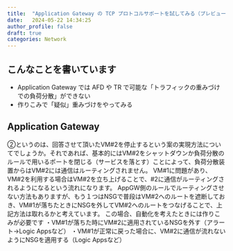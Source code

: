 ```yaml
---
title:  "Application Gateway の TCP プロトコルサポートを試してみる（プレビュー）"
date:   2024-05-22 14:34:25
author_profile: false
draft: true
categories: Network
---
```


## こんなことを書いています

* Application Gateway では AFD や TR で可能な「トラフィックの重みづけでの負荷分散」ができない
* 作りこみで「疑似」重みづけをやってみる

## Application Gateway 

②というのは、回答させて頂いたVM#2を停止するという案の実現方法についてでしょうか。それであれば、基本的にはVM#2をシャットダウンか負荷分散のルールで用いるポートを閉じる（サービスを落とす）ことによって、負荷分散装置からはVM#2には通信はルーティングされません。
VM#1に問題があり、VM#2を利用する場合はVM#2を立ち上げることで、#2に通信がルーティングされるようになるという流れになります。
AppGW側のルールでルーティングさせない方法もありますが、もう１つはNSGで普段はVM#2へのルートを遮断しておき、VM#1が落ちたときにNSGを外してVM#2へのルートをつなげることで、上記方法は取れるかと考えています。
この場合、自動化を考えたときには作りこみが必要です
・VM#1が落ちた時にVM#2に適用されているNSGを外す（アラート→Logic Appsなど）
・VM#1が正常に戻った場合に、VM#2に通信が流れないようにNSGを適用する（Logic Appsなど）
